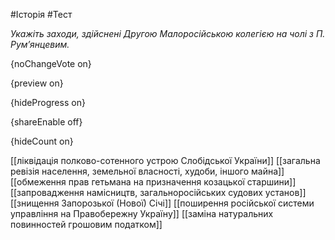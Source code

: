 #Історія #Тест

*Укажіть заходи, здійснені Другою Малоросійською колегією на чолі з П. Рум’янцевим.*

{noChangeVote on}

{preview on}

{hideProgress on}

{shareEnable off}

{hideCount on}

[[ліквідація полково-сотенного устрою Слобідської України]]
[[загальна ревізія населення, земельної власності, худоби, іншого майна]]
[[обмеження прав гетьмана на призначення козацької старшини]]
[[запровадження намісництв, загальноросійських судових установ]]
[[знищення Запорозької (Нової) Січі]]
[[поширення російської системи управління на Правобережну Україну]]
[[заміна натуральних повинностей грошовим податком]]
